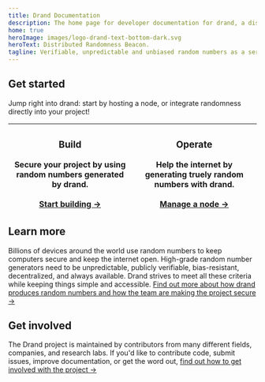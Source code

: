 ```yaml
---
title: Drand Documentation
description: The home page for developer documentation for drand, a distributed randomness beacon.
home: true
heroImage: images/logo-drand-text-bottom-dark.svg
heroText: Distributed Randomness Beacon.
tagline: Verifiable, unpredictable and unbiased random numbers as a service.
---
```


## Get started

Jump right into drand: start by hosting a node, or integrate randomness directly into your project!

| <h3>Build</h3> Secure your project by using random numbers generated by drand. <br><br> [Start building →](/docs) | <h3>Operate</h3> Help the internet by generating truely random numbers with drand. <br><br> [Manage a node →](/operate) |
| ----------------------------------------------------------------------------------------------------------------- | ----------------------------------------------------------------------------------------------------------------------- |


## Learn more

Billions of devices around the world use random numbers to keep computers secure and keep the internet open. High-grade random number generators need to be unpredictable, publicly verifiable, bias-resistant, decentralized, and always available. Drand strives to meet all these criteria while keeping things simple and accessible. [Find out more about how drand produces random numbers and how the team are making the project secure →](/concepts/overview)

## Get involved

The Drand project is maintained by contributors from many different fields, companies, and research labs. If you'd like to contribute code, submit issues, improve documentation, or get the word out, [find out how to get involved with the project →](/about)
